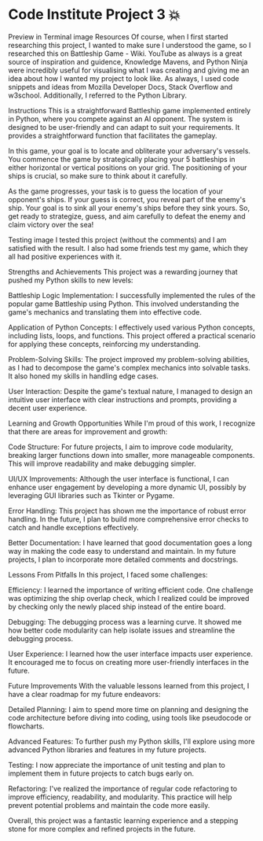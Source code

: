 # Code Institute Project 3 💥

Preview in Terminal
image
Resources
Of course, when I first started researching this project, I wanted to make sure I understood the game, so I researched this on Battleship Game - Wiki.
YouTube as always is a great source of inspiration and guidence, Knowledge Mavens, and Python Ninja were incredibly useful for visualising what I was creating and giving me an idea about how I wanted my project to look like.
As always, I used code snippets and ideas from Mozilla Developer Docs, Stack Overflow and w3school.
Additionally, I referred to the Python Library.

Instructions
This is a straightforward Battleship game implemented entirely in Python, where you compete against an AI opponent.
The system is designed to be user-friendly and can adapt to suit your requirements. It provides a straightforward function that facilitates the gameplay.

In this game, your goal is to locate and obliterate your adversary's vessels.
You commence the game by strategically placing your 5 battleships in either horizontal or vertical positions on your grid. The positioning of your ships is crucial, so make sure to think about it carefully.

As the game progresses, your task is to guess the location of your opponent's ships. If your guess is correct, you reveal part of the enemy's ship. Your goal is to sink all your enemy's ships before they sink yours.
So, get ready to strategize, guess, and aim carefully to defeat the enemy and claim victory over the sea!

Testing
image
I tested this project (without the comments) and I am satisfied with the result.
I also had some friends test my game, which they all had positive experiences with it.

Strengths and Achievements
This project was a rewarding journey that pushed my Python skills to new levels:

Battleship Logic Implementation: I successfully implemented the rules of the popular game Battleship using Python. This involved understanding the game's mechanics and translating them into effective code.

Application of Python Concepts: I effectively used various Python concepts, including lists, loops, and functions. This project offered a practical scenario for applying these concepts, reinforcing my understanding.

Problem-Solving Skills: The project improved my problem-solving abilities, as I had to decompose the game's complex mechanics into solvable tasks. It also honed my skills in handling edge cases.

User Interaction: Despite the game's textual nature, I managed to design an intuitive user interface with clear instructions and prompts, providing a decent user experience.

Learning and Growth Opportunities
While I'm proud of this work, I recognize that there are areas for improvement and growth:

Code Structure: For future projects, I aim to improve code modularity, breaking larger functions down into smaller, more manageable components. This will improve readability and make debugging simpler.

UI/UX Improvements: Although the user interface is functional, I can enhance user engagement by developing a more dynamic UI, possibly by leveraging GUI libraries such as Tkinter or Pygame.

Error Handling: This project has shown me the importance of robust error handling. In the future, I plan to build more comprehensive error checks to catch and handle exceptions effectively.

Better Documentation: I have learned that good documentation goes a long way in making the code easy to understand and maintain. In my future projects, I plan to incorporate more detailed comments and docstrings.

Lessons From Pitfalls
In this project, I faced some challenges:

Efficiency: I learned the importance of writing efficient code. One challenge was optimizing the ship overlap check, which I realized could be improved by checking only the newly placed ship instead of the entire board.

Debugging: The debugging process was a learning curve. It showed me how better code modularity can help isolate issues and streamline the debugging process.

User Experience: I learned how the user interface impacts user experience. It encouraged me to focus on creating more user-friendly interfaces in the future.

Future Improvements
With the valuable lessons learned from this project, I have a clear roadmap for my future endeavors:

Detailed Planning: I aim to spend more time on planning and designing the code architecture before diving into coding, using tools like pseudocode or flowcharts.

Advanced Features: To further push my Python skills, I'll explore using more advanced Python libraries and features in my future projects.

Testing: I now appreciate the importance of unit testing and plan to implement them in future projects to catch bugs early on.

Refactoring: I've realized the importance of regular code refactoring to improve efficiency, readability, and modularity. This practice will help prevent potential problems and maintain the code more easily.

Overall, this project was a fantastic learning experience and a stepping stone for more complex and refined projects in the future.
